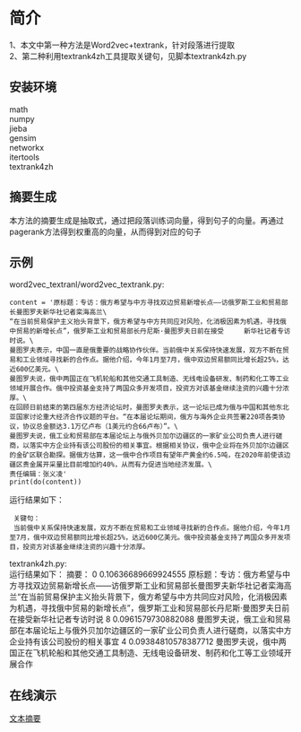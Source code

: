 # 简介
1、本文中第一种方法是Word2vec+textrank，针对段落进行提取<br>
2、第二种利用textrank4zh工具提取关键句，见脚本textrank4zh.py
## 安装环境
math<br>
numpy<br>
jieba<br>
gensim<br>
networkx<br>
itertools<br>
textrank4zh<br>

## 摘要生成
本方法的摘要生成是抽取式，通过把段落训练词向量，得到句子的向量。再通过pagerank方法得到权重高的向量，从而得到对应的句子
## 示例
word2vec_textranl/word2vec_textrank.py:<br>

    content = '原标题：专访：俄方希望与中方寻找双边贸易新增长点——访俄罗斯工业和贸易部长曼图罗夫新华社记者栾海高兰\
    “在当前贸易保护主义抬头背景下，俄方希望与中方共同应对风险，化消极因素为机遇，寻找俄中贸易的新增长点”，俄罗斯工业和贸易部长丹尼斯·曼图罗夫日前在接受     新华社记者专访时说。\
    曼图罗夫表示，中国一直是俄重要的战略协作伙伴。当前俄中关系保持快速发展，双方不断在贸易和工业领域寻找新的合作点。据他介绍，今年1月至7月，俄中双边贸易额同比增长超25%，达近600亿美元。\
    曼图罗夫说，俄中两国正在飞机轮船和其他交通工具制造、无线电设备研发、制药和化工等工业领域开展合作。俄中投资基金支持了两国众多开发项目，投资方对该基金继续注资的兴趣十分浓厚。\
    在回顾日前结束的第四届东方经济论坛时，曼图罗夫表示，这一论坛已成为俄与中国和其他东北亚国家讨论重大经济合作议题的平台。“在本届论坛期间，俄方与海外企业共签署220项各类协议，协议总金额达3.1万亿卢布（1美元约合66卢布）”。\
    曼图罗夫说，俄工业和贸易部在本届论坛上与俄外贝加尔边疆区的一家矿业公司负责人进行磋商，以落实中方企业持有该公司股份的相关事宜。根据相关协议，俄中企业将在外贝加尔边疆区的金矿区联合勘探。据俄方估算，这一俄中合作项目有望年产黄金约6.5吨，在2020年前使该边疆区贵金属开采量比目前增加约40%，从而有力促进当地经济发展。\
    责任编辑：张义凌'
    print(do(content))
运行结果如下：

     关键句：
     当前俄中关系保持快速发展，双方不断在贸易和工业领域寻找新的合作点。据他介绍，今年1月至7月，俄中双边贸易额同比增长超25%，达近600亿美元。俄中投资基金支持了两国众多开发项目，投资方对该基金继续注资的兴趣十分浓厚。
     
     
     
 textrank4zh.py:<br>
 运行结果如下：
        摘要：
        0 0.10636689669924555 原标题：专访：俄方希望与中方寻找双边贸易新增长点——访俄罗斯工业和贸易部长曼图罗夫新华社记者栾海高兰“在当前贸易保护主义抬头背景下，俄方希望与中方共同应对风险，化消极因素为机遇，寻找俄中贸易的新增长点”，俄罗斯工业和贸易部长丹尼斯·曼图罗夫日前在接受新华社记者专访时说
        8 0.0961579730882088 曼图罗夫说，俄工业和贸易部在本届论坛上与俄外贝加尔边疆区的一家矿业公司负责人进行磋商，以落实中方企业持有该公司股份的相关事宜
        4 0.09384810578387712 曼图罗夫说，俄中两国正在飞机轮船和其他交通工具制造、无线电设备研发、制药和化工等工业领域开展合作


## 在线演示

[文本摘要](http://www.nlpport.com/freedom/info/)
